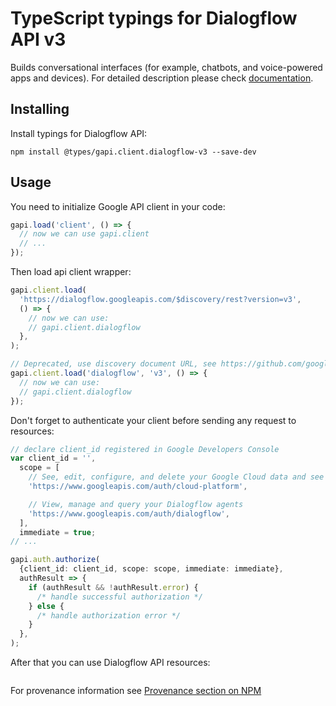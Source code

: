 # TypeScript typings for Dialogflow API v3

Builds conversational interfaces (for example, chatbots, and voice-powered apps and devices).
For detailed description please check [documentation](https://cloud.google.com/dialogflow/).

## Installing

Install typings for Dialogflow API:

```
npm install @types/gapi.client.dialogflow-v3 --save-dev
```

## Usage

You need to initialize Google API client in your code:

```typescript
gapi.load('client', () => {
  // now we can use gapi.client
  // ...
});
```

Then load api client wrapper:

```typescript
gapi.client.load(
  'https://dialogflow.googleapis.com/$discovery/rest?version=v3',
  () => {
    // now we can use:
    // gapi.client.dialogflow
  },
);
```

```typescript
// Deprecated, use discovery document URL, see https://github.com/google/google-api-javascript-client/blob/master/docs/reference.md#----gapiclientloadname----version----callback--
gapi.client.load('dialogflow', 'v3', () => {
  // now we can use:
  // gapi.client.dialogflow
});
```

Don't forget to authenticate your client before sending any request to resources:

```typescript
// declare client_id registered in Google Developers Console
var client_id = '',
  scope = [
    // See, edit, configure, and delete your Google Cloud data and see the email address for your Google Account.
    'https://www.googleapis.com/auth/cloud-platform',

    // View, manage and query your Dialogflow agents
    'https://www.googleapis.com/auth/dialogflow',
  ],
  immediate = true;
// ...

gapi.auth.authorize(
  {client_id: client_id, scope: scope, immediate: immediate},
  authResult => {
    if (authResult && !authResult.error) {
      /* handle successful authorization */
    } else {
      /* handle authorization error */
    }
  },
);
```

After that you can use Dialogflow API resources: <!-- TODO: make this work for multiple namespaces -->

```typescript

```

For provenance information see [Provenance section on NPM](https://www.npmjs.com/package/@maxim_mazurok/gapi.client.dialogflow-v3#Provenance:~:text=none-,Provenance,-Built%20and%20signed)
